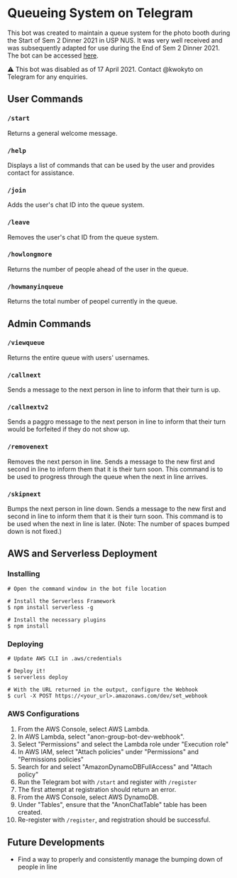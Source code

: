 # Queueing System on Telegram

This bot was created to maintain a queue system for the photo booth during the Start of Sem 2 Dinner 2021 in USP NUS.
It was very well received and was subsequently adapted for use during the End of Sem 2 Dinner 2021.
The bot can be accessed [here](https://telegram.me/sos2021photoboothbot).

:warning: This bot was disabled as of 17 April 2021. Contact @kwokyto on Telegram for any enquiries.

## User Commands

### `/start`

Returns a general welcome message.

### `/help`

Displays a list of commands that can be used by the user and provides contact for assistance.

### `/join`

Adds the user's chat ID into the queue system.

### `/leave`

Removes the user's chat ID from the queue system.

### `/howlongmore`

Returns the number of people ahead of the user in the queue.

### `/howmanyinqueue`

Returns the total number of peopel currently in the queue.

## Admin Commands

### `/viewqueue`

Returns the entire queue with users' usernames.

### `/callnext`

Sends a message to the next person in line to inform that their turn is up.

### `/callnextv2`

Sends a paggro message to the next person in line to inform that their turn would be forfeited if they do not show up.

### `/removenext`

Removes the next person in line. Sends a message to the new first and second in line to inform them that it is their turn soon. This command is to be used to progress through the queue when the next in line arrives.

### `/skipnext`

Bumps the next person in line down. Sends a message to the new first and second in line to inform them that it is their turn soon. This command is to be used when the next in line is later. (Note: The number of spaces bumped down is not fixed.)

## AWS and Serverless Deployment

### Installing

```lang-none
# Open the command window in the bot file location

# Install the Serverless Framework
$ npm install serverless -g

# Install the necessary plugins
$ npm install
```

### Deploying

```lang-none
# Update AWS CLI in .aws/credentials

# Deploy it!
$ serverless deploy

# With the URL returned in the output, configure the Webhook
$ curl -X POST https://<your_url>.amazonaws.com/dev/set_webhook
```

### AWS Configurations

1. From the AWS Console, select AWS Lambda.
2. In AWS Lambda, select "anon-group-bot-dev-webhook".
3. Select "Permissions" and select the Lambda role under "Execution role"
4. In AWS IAM, select "Attach policies" under "Permissions" and "Permissions policies"
5. Search for and select "AmazonDynamoDBFullAccess" and "Attach policy"
6. Run the Telegram bot with `/start` and register with `/register`
7. The first attempt at registration should return an error.
8. From the AWS Console, select AWS DynamoDB.
9. Under "Tables", ensure that the "AnonChatTable" table has been created.
10. Re-register with `/register`, and registration should be successful.

## Future Developments

- Find a way to properly and consistently manage the bumping down of people in line
